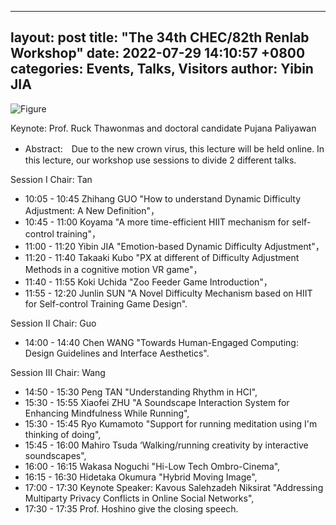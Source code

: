 <!--
 * @Author: heycheesecheese xrenlab2023@gmail.com
 * @Date: 2023-05-31 11:06:34
 * @LastEditors: heycheesecheese xrenlab2023@gmail.com
 * @LastEditTime: 2023-06-20 21:49:52
 * @FilePath: \XRenlab.github.io\_posts\2022-07-29-The-34th-CHEC---82th-Renlab-Workshop.markdown
 * @Description: 这是默认设置,请设置`customMade`, 打开koroFileHeader查看配置 进行设置: https://github.com/OBKoro1/koro1FileHeader/wiki/%E9%85%8D%E7%BD%AE
-->
---
layout: post
title:  "The 34th CHEC/82th Renlab Workshop"
date:   2022-07-29 14:10:57 +0800
categories: Events, Talks, Visitors
author: Yibin JIA
---

![Figure](https://live.staticflickr.com/65535/52408689088_b1b0a6a1fe_c.jpg)

Keynote: Prof. Ruck Thawonmas and doctoral candidate Pujana Paliyawan
 
* Abstract:　Due to the new crown virus, this lecture will be held online. In this lecture, our workshop use sessions to divide 2 different talks.
 
Session I Chair: Tan	
* 10:05 - 10:45	Zhihang GUO	"How to understand Dynamic Difficulty Adjustment: A New Definition"，
* 10:45 - 11:00	Koyama "A more time-efficient HIIT mechanism for self-control training"，	
* 11:00 - 11:20	Yibin JIA "Emotion-based Dynamic Difficulty Adjustment"，	
* 11:20 - 11:40	Takaaki Kubo "PX at different of Difficulty Adjustment Methods in a cognitive motion VR game"，	
* 11:40 - 11:55	Koki Uchida	"Zoo Feeder Game Introduction"，
* 11:55 - 12:20	Junlin SUN "A Novel Difficulty Mechanism based on HIIT for Self-control Training Game Design".	

Session II Chair: Guo	
* 14:00 - 14:40	Chen WANG "Towards Human-Engaged Computing: Design Guidelines and Interface Aesthetics".	

Session III Chair: Wang	
* 14:50 - 15:30	Peng TAN "Understanding Rhythm in HCI",	
* 15:30 - 15:55	Xiaofei ZHU "A Soundscape Interaction System for Enhancing Mindfulness While Running",	
* 15:30 - 15:45	Ryo Kumamoto "Support for running meditation using I'm thinking of doing",	
* 15:45 - 16:00	Mahiro Tsuda ‘Walking/running creativity by interactive soundscapes",	
* 16:00 - 16:15	Wakasa Noguchi "Hi-Low Tech Ombro-Cinema",	
* 16:15 - 16:30	Hidetaka Okumura "Hybrid Moving Image",	
* 17:00 - 17:30	Keynote Speaker: Kavous Salehzadeh Niksirat "Addressing Multiparty Privacy Conflicts in Online Social Networks",	
* 17:30 - 17:35	Prof. Hoshino give the closing speech.


